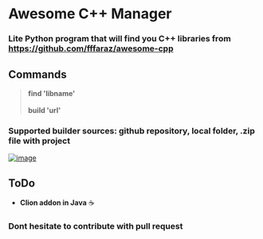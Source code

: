 # Awesome C++ Manager
### Lite Python program that will find you C++ libraries from https://github.com/fffaraz/awesome-cpp
## Commands
> __find 'libname'__
<br></br>
> __build 'url'__
### Supported builder sources: github repository, local folder, .zip file with project
<a href="https://ibb.co/Yf4YZkx"><img src="https://i.ibb.co/L9Db5t3/image.png" alt="image" border="0"></a>
## ToDo
- __Clion addon in Java__ :coffee:
### Dont hesitate to contribute with pull request
